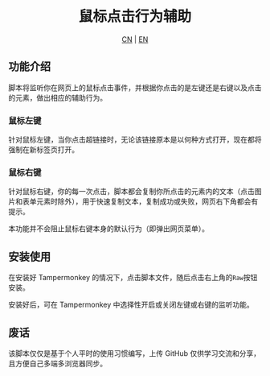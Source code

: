<h1 align = "center">鼠标点击行为辅助</h1>

<p align = "center">
    <a href = "README.md" target = "_blank">CN</a> | <a href = "README_EN.md" target = "_blank">EN</a>
</p>

## 功能介绍

脚本将监听你在网页上的鼠标点击事件，并根据你点击的是左键还是右键以及点击的元素，做出相应的辅助行为。

### 鼠标左键

针对鼠标左键，当你点击超链接时，无论该链接原本是以何种方式打开，现在都将强制在新标签页打开。

### 鼠标右键

针对鼠标右键，你的每一次点击，脚本都会复制你所点击的元素内的文本（点击图片和表单元素时除外），用于快速复制文本，复制成功或失败，网页右下角都会有提示。

本功能并不会阻止鼠标右键本身的默认行为（即弹出网页菜单）。

## 安装使用

在安装好 Tampermonkey 的情况下，点击脚本文件，随后点击右上角的`Raw`按钮安装。

安装好后，可在 Tampermonkey 中选择性开启或关闭左键或右键的监听功能。

## 废话

该脚本仅仅是基于个人平时的使用习惯编写，上传 GitHub 仅供学习交流和分享，且方便自己多端多浏览器同步。
